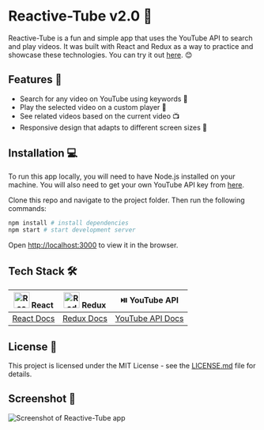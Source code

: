 # Reactive-Tube v2.0 🎦

Reactive-Tube is a fun and simple app that uses the YouTube API to search and play videos. It was built with React and Redux as a way to practice and showcase these technologies. You can try it out [here](https://reactive-tube-2.web.app/). 😊

## Features 🚀

- Search for any video on YouTube using keywords 🔎
- Play the selected video on a custom player 🎥
- See related videos based on the current video 📺
- Responsive design that adapts to different screen sizes 📱

## Installation 💻

To run this app locally, you will need to have Node.js installed on your machine. You will also need to get your own YouTube API key from [here](https://developers.google.com/youtube/v3/getting-started).

Clone this repo and navigate to the project folder. Then run the following commands:

```bash
npm install # install dependencies
npm start # start development server
```

Open [http://localhost:3000](http://localhost:3000) to view it in the browser.

## Tech Stack 🛠️

| <img src="https://upload.wikimedia.org/wikipedia/commons/thumb/a/a7/React-icon.svg/512px-React-icon.svg.png" alt="React logo" width="32"/> React | <img src="https://raw.githubusercontent.com/reduxjs/redux/master/logo/logo.png" alt="Redux logo" width="32"/> Redux | :play_or_pause_button: YouTube API |
| ---------- | ---- | ------------- |
| [React Docs](https://reactjs.org/docs/getting-started.html) | [Redux Docs](https://redux.js.org/introduction/getting-started) | [YouTube API Docs](https://developers.google.com/youtube/v3/docs) |

## License 📄

This project is licensed under the MIT License - see the [LICENSE.md](LICENSE.md) file for details.

## Screenshot 📸

![Screenshot of Reactive-Tube app](https://drive.google.com/uc?export=view&id=1nBuW_aspo9uHoe8p5KPtbAtnhQ6tAdPG)
